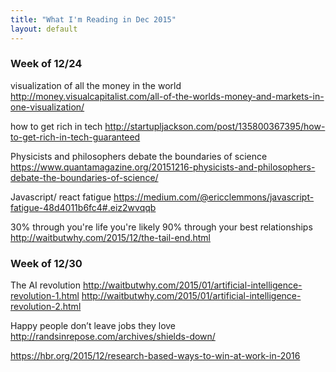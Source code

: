 ```yaml
---
title: "What I'm Reading in Dec 2015"
layout: default
---
```


### Week of 12/24

visualization of all the money in the world
http://money.visualcapitalist.com/all-of-the-worlds-money-and-markets-in-one-visualization/

how to get rich in tech
http://startupljackson.com/post/135800367395/how-to-get-rich-in-tech-guaranteed

Physicists and philosophers debate the boundaries of science
https://www.quantamagazine.org/20151216-physicists-and-philosophers-debate-the-boundaries-of-science/

Javascript/ react fatigue
https://medium.com/@ericclemmons/javascript-fatigue-48d4011b6fc4#.eiz2wvqqb


30% through you're life you're likely 90% through your best relationships
http://waitbutwhy.com/2015/12/the-tail-end.html

### Week of 12/30

The AI revolution
http://waitbutwhy.com/2015/01/artificial-intelligence-revolution-1.html
http://waitbutwhy.com/2015/01/artificial-intelligence-revolution-2.html

Happy people don’t leave jobs they love
http://randsinrepose.com/archives/shields-down/

https://hbr.org/2015/12/research-based-ways-to-win-at-work-in-2016
